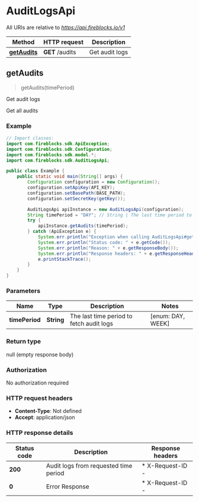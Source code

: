 # AuditLogsApi

All URIs are relative to *https://api.fireblocks.io/v1*

| Method | HTTP request | Description |
|------------- | ------------- | -------------|
| [**getAudits**](AuditLogsApi.md#getAudits) | **GET** /audits | Get audit logs |



## getAudits

> getAudits(timePeriod)

Get audit logs

Get all audits

### Example

```java
// Import classes:
import com.fireblocks.sdk.ApiException;
import com.fireblocks.sdk.Configuration;
import com.fireblocks.sdk.model.*;
import com.fireblocks.sdk.AuditLogsApi;

public class Example {
    public static void main(String[] args) {
        Configuration configuration = new Configuration();
        configuration.setApiKey(API_KEY);
        configuration.setBasePath(BASE_PATH);
        configuration.setSecretKey(getKey());

        AuditLogsApi apiInstance = new AuditLogsApi(configuration);
        String timePeriod = "DAY"; // String | The last time period to fetch audit logs
        try {
            apiInstance.getAudits(timePeriod);
        } catch (ApiException e) {
            System.err.println("Exception when calling AuditLogsApi#getAudits");
            System.err.println("Status code: " + e.getCode());
            System.err.println("Reason: " + e.getResponseBody());
            System.err.println("Response headers: " + e.getResponseHeaders());
            e.printStackTrace();
        }
    }
}
```

### Parameters


| Name | Type | Description  | Notes |
|------------- | ------------- | ------------- | -------------|
| **timePeriod** | **String**| The last time period to fetch audit logs | [enum: DAY, WEEK] |

### Return type

null (empty response body)

### Authorization

No authorization required

### HTTP request headers

- **Content-Type**: Not defined
- **Accept**: application/json

### HTTP response details
| Status code | Description | Response headers |
|-------------|-------------|------------------|
| **200** | Audit logs from requested time period |  * X-Request-ID -  <br>  |
| **0** | Error Response |  * X-Request-ID -  <br>  |

